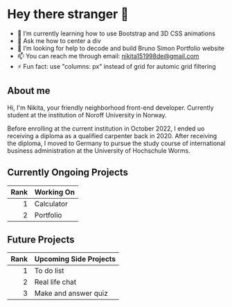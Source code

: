 # Hey there stranger 👋

<!-- Kind and warm welcome if you came here -->

- 🌱 I’m currently learning how to use Bootstrap and 3D CSS animations
- 💬 Ask me how to center a div
- 🤔 I’m looking for help to decode and build Bruno Simon Portfolio website 
- 📫 You can reach me through email: nikita151998de@gmail.com
- ⚡ Fun fact: use "columns: px" instead of grid for automic grid filtering

## About me
Hi, I'm Nikita, your friendly neighborhood front-end developer. 
Currently student at the institution of Noroff University in Norway. 

Before enrolling at the current institution in October 2022, I ended uo receiving a diploma as a qualified carpenter back in 2020. 
After receiving the diploma, I moved to Germany to pursue the study course of international business administration at the University of Hochschule Worms.


## Currently Ongoing Projects 
| Rank | Working On |
|-----:|---------------|
|     1|     Calculator         |
|     2|      Portfolio   |


## Future Projects 
| Rank | Upcoming Side Projects |
|-----:|---------------|
|     1|     To do list          |
|     2|     Real life chat      |
|     3|      Make and answer quiz        |
